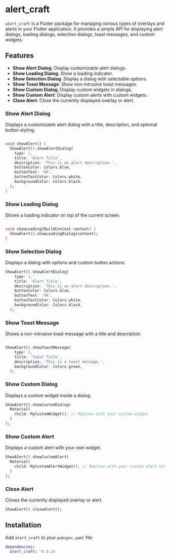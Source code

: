 # alert_craft

`alert_craft` is a Flutter package for managing various types of overlays and alerts in your Flutter application. It provides a simple API for displaying alert dialogs, loading dialogs, selection dialogs, toast messages, and custom widgets.

## Features

- **Show Alert Dialog**: Display customizable alert dialogs.
- **Show Loading Dialog**: Show a loading indicator.
- **Show Selection Dialog**: Display a dialog with selectable options.
- **Show Toast Message**: Show non-intrusive toast messages.
- **Show Custom Dialog**: Display custom widgets in dialogs.
- **Show Custom Alert**: Display custom alerts with custom widgets.
- **Close Alert**: Close the currently displayed overlay or alert.

### Show Alert Dialog

Displays a customizable alert dialog with a title, description, and optional button styling.

```dart

void showAlert() {
  ShowAlert().showAlertDialog(
    type: 1,
    title: 'Alert Title',
    description: 'This is an alert description.',
    buttonColor: Colors.blue,
    buttonText: 'OK',
    buttonTextColor: Colors.white,
    backgroundColor: Colors.black,
  );
}
```

### Show Loading Dialog

Shows a loading indicator on top of the current screen.

```dart

void showLoading(BuildContext context) {
  ShowAlert().showLoadingDialog(context);
}
```

### Show Selection Dialog

Displays a dialog with options and custom button actions.

```dart
ShowAlert().showAlertDialog(
    type: 1,
    title: 'Alert Title',
    description: 'This is an alert description.',
    buttonColor: Colors.blue,
    buttonText: 'OK',
    buttonTextColor: Colors.white,
    backgroundColor: Colors.black,
  );
```

### Show Toast Message

Shows a non-intrusive toast message with a title and description.

```dart

ShowAlert().showToastMessage(
    type: 1,
    title: 'Toast Title',
    description: 'This is a toast message.',
    backgroundColor: Colors.green,
  );
```

### Show Custom Dialog

Displays a custom widget inside a dialog.

```dart
ShowAlert().showCustomDialog(
  Material(
    child: MyCustomWidget(), // Replace with your custom widget
  )
);
```

### Show Custom Alert

Displays a custom alert with your own widget.

```dart
ShowAlert().showCustomAlert(
  Material(
    child: MyCustomAlertWidget(), // Replace with your custom alert widget
  )
);
```

### Close Alert

Closes the currently displayed overlay or alert.

```dart
ShowAlert().closeAlert();
```

## Installation

Add `alert_craft` to your `pubspec.yaml` file:

```yaml
dependencies:
  alert_craft: ^0.0.14
